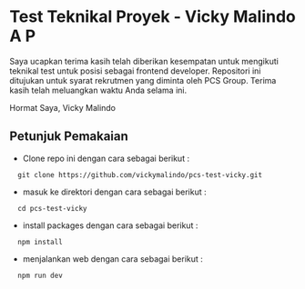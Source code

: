# Test Teknikal Proyek - Vicky Malindo A P

Saya ucapkan terima kasih telah diberikan kesempatan untuk mengikuti teknikal test untuk posisi sebagai frontend developer.
Repositori ini ditujukan untuk syarat rekrutmen yang diminta oleh PCS Group. Terima kasih telah meluangkan waktu Anda selama ini.

Hormat Saya,
Vicky Malindo

## Petunjuk Pemakaian

- Clone repo ini dengan cara sebagai berikut :

```
  git clone https://github.com/vickymalindo/pcs-test-vicky.git
```

- masuk ke direktori dengan cara sebagai berikut :

```
  cd pcs-test-vicky
```

- install packages dengan cara sebagai berikut :

```
  npm install
```

- menjalankan web dengan cara sebagai berikut :

```
  npm run dev
```

